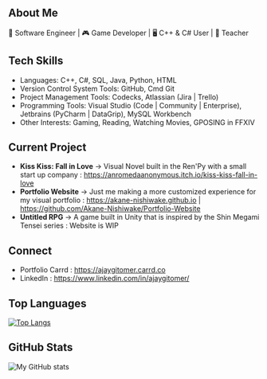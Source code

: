 
## About Me 
🚀 Software Engineer | 🎮 Game Developer | 🖥️ C++ & C# User | 🌱 Teacher


## Tech Skills
- Languages: C++, C#, SQL, Java, Python, HTML
- Version Control System Tools: GitHub, Cmd Git 
- Project Management Tools: Codecks, Atlassian (Jira | Trello)
- Programming Tools: Visual Studio (Code | Community | Enterprise), Jetbrains (PyCharm | DataGrip), MySQL Workbench
- Other Interests: Gaming, Reading, Watching Movies, GPOSING in FFXIV


## Current Project
- __Kiss Kiss: Fall in Love__ -> Visual Novel built in the Ren'Py with a small start up company : https://anromedaanonymous.itch.io/kiss-kiss-fall-in-love
- __Portfolio Website__ -> Just me making a more customized experience for my visual portfolio : https://akane-nishiwake.github.io | https://github.com/Akane-Nishiwake/Portfolio-Website 
- __Untitled RPG__ -> A game built in Unity that is inspired by the Shin Megami Tensei series : Website is WIP


## Connect 
- Portfolio Carrd : https://ajaygitomer.carrd.co
- LinkedIn : https://www.linkedin.com/in/ajaygitomer/


## Top Languages  
[![Top Langs](https://github-readme-stats.vercel.app/api/top-langs/?username=Akane-Nishiwake\&layout=donut)](https://github.com/Akane-Nishiwake/github-readme-stats)


## GitHub Stats  
![My GitHub stats](https://github-readme-stats.vercel.app/api?username=Akane-Nishiwake&show_icons=true&theme=github_dark )  


<!--
**Akane-Nishiwake/Akane-Nishiwake** is a ✨ _special_ ✨ repository because its `README.md` (this file) appears on your GitHub profile.

Here are some ideas to get you started:

- 🔭 I’m currently working on ...
- 🌱 I’m currently learning ...
- 👯 I’m looking to collaborate on ...
- 🤔 I’m looking for help with ...
- 💬 Ask me about ...
- 📫 How to reach me: ...
- 😄 Pronouns: ...
- ⚡ Fun fact: ...
-->
